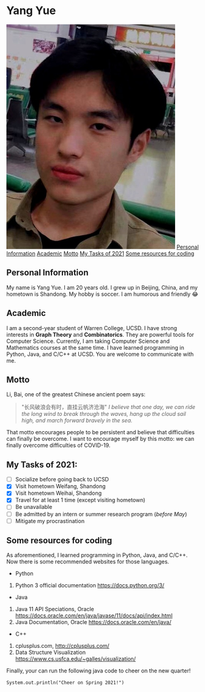 # Yang Yue
![Taken in a travel](image_general/CSE110_PHOTO1.jpg)
[Personal Information](#personal-information)
[Academic](#academic)
[Motto](#motto)
[My Tasks of 2021](#my-tasks-of-2021)
[Some resources for coding](#some-resources-for-coding)


## Personal Information
My name is Yang Yue. I am 20 years old. I grew up in Beijing, China, and my hometown is Shandong. My hobby is soccer. I am humorous and friendly :joy:

## Academic
I am a second-year student of Warren College, UCSD. I have strong interests in **Graph Theory** and **Combinatorics**. They are powerful tools for Computer Science. Currently, I am taking Computer Science and Mathematics courses at the same time. I have learned programming in Python, Java, and C/C++ at UCSD. You are welcome to communicate with me. 

## Motto
Li, Bai, one of the greatest Chinese ancient poem says:
>"长风破浪会有时，直挂云帆济沧海"
>*I believe that one day, we can ride the long wind to break through the waves, hang up the cloud sail high, and march forward bravely in the sea.*

That motto encourages people to be persistent and believe that difficulties can finally be overcome.
I want to encourage myself by this motto: we can finally overcome difficulties of COVID-19.

## My Tasks of 2021:
- [ ] Socialize before going back to UCSD
- [x] Visit hometown Weifang, Shandong
- [x] Visit hometown Weihai, Shandong
- [x] Travel for at least 1 time (except visiting hometown)
- [ ] Be unavailable
- [ ] Be admitted by an intern or summer research program (*before May*)
- [ ] Mitigate my procrastination

## Some resources for coding
As aforementioned, I learned programming in Python, Java, and C/C++. Now there is some recommended websites for those languages.

- Python
1. Python 3 official documentation
https://docs.python.org/3/

- Java
1. Java 11 API Speciations, Oracle
https://docs.oracle.com/en/java/javase/11/docs/api/index.html
2. Java Documentation, Oracle
https://docs.oracle.com/en/java/

- C++
1. cplusplus.com, 
http://cplusplus.com/
2. Data Structure Visualization
https://www.cs.usfca.edu/~galles/visualization/


Finally, your can run the following java code to cheer on the new quarter!
```
System.out.println("Cheer on Spring 2021!")
```

 

 




